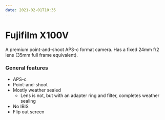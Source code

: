```yaml
---
date: 2021-02-01T10:35
---
```


# Fujifilm X100V

A premium point-and-shoot APS-c format camera. Has a fixed 24mm f/2 lens (35mm full frame
equivalent).

### General features

* APS-c
* Point-and-shoot
* Mostly weather sealed
  * Lens is not, but with an adapter ring and filter, completes weather sealing
* No IBIS
* Flip out screen
